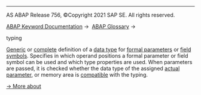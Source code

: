  

* * *

AS ABAP Release 756, ©Copyright 2021 SAP SE. All rights reserved.

[ABAP Keyword Documentation](javascript:call_link\('abenabap.htm'\)) →  [ABAP Glossary](javascript:call_link\('abenabap_glossary.htm'\)) → 

typing

[Generic](javascript:call_link\('abengeneric_typing_glosry.htm'\) "Glossary Entry") or [complete](javascript:call_link\('abencomplete_typing_glosry.htm'\) "Glossary Entry") definition of a [data type](javascript:call_link\('abendata_type_glosry.htm'\) "Glossary Entry") for [formal parameters](javascript:call_link\('abenformal_parameter_glosry.htm'\) "Glossary Entry") or [field symbols](javascript:call_link\('abenfield_symbol_glosry.htm'\) "Glossary Entry"). Specifies in which operand positions a formal parameter or field symbol can be used and which type properties are used. When parameters are passed, it is checked whether the data type of the assigned [actual parameter](javascript:call_link\('abenactual_parameter_glosry.htm'\) "Glossary Entry"), or memory area is [compatible](javascript:call_link\('abencompatible_glosry.htm'\) "Glossary Entry") with the typing.

[→ More about](javascript:call_link\('abentyping.htm'\))